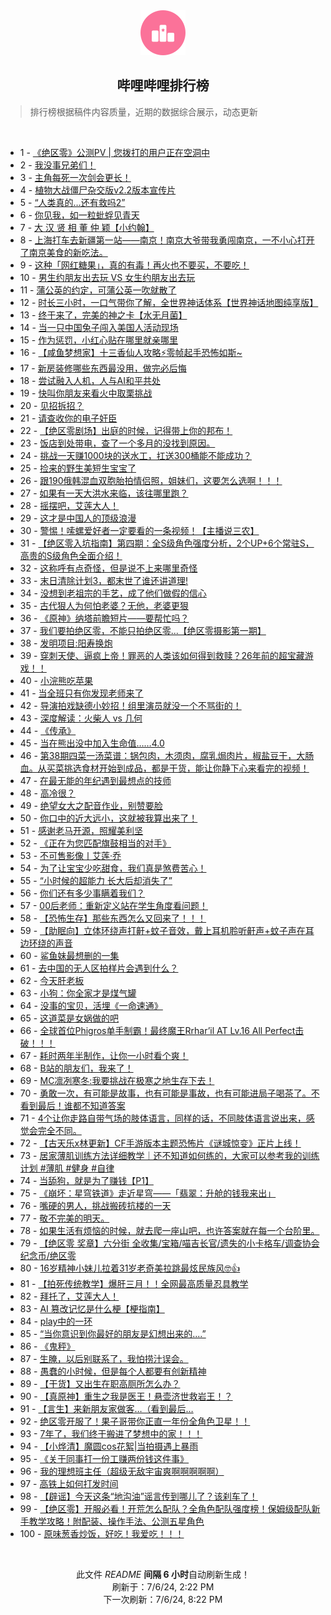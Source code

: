 <div align="center">
    <img src="./assets/icon_rank.png" alt="logo" />
    <h2>哔哩哔哩排行榜</h>
</div>

> 排行榜根据稿件内容质量，近期的数据综合展示，动态更新

<br />

<ul><li><span>1 - <a href=https://www.bilibili.com/BV1vy411B7cd>《绝区零》公测PV | 您拨打的用户正在空洞中</a></span></li><li><span>2 - <a href=https://www.bilibili.com/BV1Bi421Y7Ub>我没事兄弟们！</a></span></li><li><span>3 - <a href=https://www.bilibili.com/BV1xb421n7c8>主角每死一次剑会更长！</a></span></li><li><span>4 - <a href=https://www.bilibili.com/BV1NS411w7Yf>植物大战僵尸杂交版v2.2版本宣传片</a></span></li><li><span>5 - <a href=https://www.bilibili.com/BV1rx4y1t726>“人类真的…还有救吗2”</a></span></li><li><span>6 - <a href=https://www.bilibili.com/BV1NW421d7A4>你见我，如一粒蚍蜉见青天</a></span></li><li><span>7 - <a href=https://www.bilibili.com/BV1NZ421T7Fa>大 汉 贤 相 董 仲 颖【小约翰】</a></span></li><li><span>8 - <a href=https://www.bilibili.com/BV1kx4y1x7cU>上海打车去新疆第一站——南京！南京大爷带我勇闯南京，一不小心打开了南京美食的新吃法。</a></span></li><li><span>9 - <a href=https://www.bilibili.com/BV14w4m1a79e>这种「网红糖果」，真的有毒！再火也不要买，不要吃！</a></span></li><li><span>10 - <a href=https://www.bilibili.com/BV1vb421E7S4>男生约朋友出去玩 VS 女生约朋友出去玩</a></span></li><li><span>11 - <a href=https://www.bilibili.com/BV1Ux4y1x7rM>蒲公英的约定，可蒲公英一吹就散了</a></span></li><li><span>12 - <a href=https://www.bilibili.com/BV1fS421R7VW>时长三小时，一口气带你了解，全世界神话体系【世界神话地图纯享版】</a></span></li><li><span>13 - <a href=https://www.bilibili.com/BV14T421Y7ve>终于来了，完美的神之卡【水无月菌】</a></span></li><li><span>14 - <a href=https://www.bilibili.com/BV1ZH4y1w7yf>当一只中国兔子闯入美国人活动现场</a></span></li><li><span>15 - <a href=https://www.bilibili.com/BV1pi421Y7xo>作为惩罚，小红心贴在哪里就亲哪里</a></span></li><li><span>16 - <a href=https://www.bilibili.com/BV12i421a7gJ>【咸鱼梦想家】十三香仙人攻略⚡零帧起手恐怖如斯~</a></span></li><li><span>17 - <a href=https://www.bilibili.com/BV1Gf421q7d4>新房装修哪些东西最没用，做完必后悔</a></span></li><li><span>18 - <a href=https://www.bilibili.com/BV19y411q7tg>尝试融入人机，人与AI和平共处</a></span></li><li><span>19 - <a href=https://www.bilibili.com/BV1E4421U7uD>快叫你朋友来看火中取栗挑战</a></span></li><li><span>20 - <a href=https://www.bilibili.com/BV1PJ4m1M7CJ>见招拆招？</a></span></li><li><span>21 - <a href=https://www.bilibili.com/BV1zb421n7yB>请查收你的电子奸臣</a></span></li><li><span>22 - <a href=https://www.bilibili.com/BV1bJ4m1M7Qa>【绝区零剧场】出庭的时候，记得带上你的邦布！</a></span></li><li><span>23 - <a href=https://www.bilibili.com/BV1ab421E7rQ>饭店到处带电，查了一个多月的没找到原因。</a></span></li><li><span>24 - <a href=https://www.bilibili.com/BV1wZ421T7Jp>挑战一天赚1000块的送水工，扛送300桶能不能成功？</a></span></li><li><span>25 - <a href=https://www.bilibili.com/BV1Lm421G71V>捡来的野生美短生宝宝了</a></span></li><li><span>26 - <a href=https://www.bilibili.com/BV1xm421G7XR>跟190俄韩混血双胞胎拍情侣照，姐妹们，这要怎么选啊！！！</a></span></li><li><span>27 - <a href=https://www.bilibili.com/BV1e4421U7ee>如果有一天大洪水来临，该往哪里跑？</a></span></li><li><span>28 - <a href=https://www.bilibili.com/BV1af421z74C>摇摆吧，艾莲大人！</a></span></li><li><span>29 - <a href=https://www.bilibili.com/BV1tW421R77P>这才是中国人的顶级浪漫</a></span></li><li><span>30 - <a href=https://www.bilibili.com/BV1gf421z7eC>警惕！嗦螺爱好者一定要看的一条视频！【主播说三农】</a></span></li><li><span>31 - <a href=https://www.bilibili.com/BV1Rz421q7cE>【绝区零入坑指南】第四期：全S级角色强度分析，2个UP+6个常驻S，高贵的S级角色全面介绍！</a></span></li><li><span>32 - <a href=https://www.bilibili.com/BV1WZ421T7xx>这称呼有点奇怪，但是说不上来哪里奇怪</a></span></li><li><span>33 - <a href=https://www.bilibili.com/BV1zw4m1a7kY>末日清除计划3，都末世了谁还讲道理!</a></span></li><li><span>34 - <a href=https://www.bilibili.com/BV1mZ421K7PN>没想到老祖宗的手艺，成了他们做假的信心</a></span></li><li><span>35 - <a href=https://www.bilibili.com/BV1r1421r72B>古代狠人为何怕老婆？无他，老婆更狠</a></span></li><li><span>36 - <a href=https://www.bilibili.com/BV1am421G7oU>《原神》纳塔前瞻短片——要帮忙吗？</a></span></li><li><span>37 - <a href=https://www.bilibili.com/BV1hm421g7af>我们要拍绝区零，不能只拍绝区零...【绝区零摄影第一期】</a></span></li><li><span>38 - <a href=https://www.bilibili.com/BV1Sz421q7wL>发明项目:阳寿换炮</a></span></li><li><span>39 - <a href=https://www.bilibili.com/BV1JZ421T7kK>穿刺天使、逼疯上帝！罪恶的人类该如何得到救赎？26年前的超宝藏游戏！！</a></span></li><li><span>40 - <a href=https://www.bilibili.com/BV1gS411P7Kv>小浣熊吃苹果</a></span></li><li><span>41 - <a href=https://www.bilibili.com/BV1Em421G7Ge>当全班只有你发现老师来了</a></span></li><li><span>42 - <a href=https://www.bilibili.com/BV1hZ421T7Ci>导演拍戏缺德小妙招！组里演员就没一个不骂街的！</a></span></li><li><span>43 - <a href=https://www.bilibili.com/BV1aE421A7TE>深度解读：火柴人 vs 几何</a></span></li><li><span>44 - <a href=https://www.bilibili.com/BV1VM4m127Ek>《传承》</a></span></li><li><span>45 - <a href=https://www.bilibili.com/BV1aH4y1w7kr>当在熊出没中加入生命值……4.0</a></span></li><li><span>46 - <a href=https://www.bilibili.com/BV14y411B7nH>第38期四菜一汤菜谱：锅包肉，木须肉，腐乳焗肉片，椒盐豆干，大肠血。从买菜挑选食材开始到成品，都是干货，能让你静下心来看完的视频！</a></span></li><li><span>47 - <a href=https://www.bilibili.com/BV1Nf421z7ws>在最无能的年纪遇到最想点的技师</a></span></li><li><span>48 - <a href=https://www.bilibili.com/BV1W1421k7Yj>高冷很？</a></span></li><li><span>49 - <a href=https://www.bilibili.com/BV1LZ421u71s>绝望女大之配音作业，别赞要脸</a></span></li><li><span>50 - <a href=https://www.bilibili.com/BV1gm421G7Mj>你口中的近大远小，这就被我算出来了！</a></span></li><li><span>51 - <a href=https://www.bilibili.com/BV1qw4m1a7kv>感谢老马开源，照耀美利坚</a></span></li><li><span>52 - <a href=https://www.bilibili.com/BV1jZ421u7UY>《正在为您匹配旗鼓相当的对手》</a></span></li><li><span>53 - <a href=https://www.bilibili.com/BV146421f7Mc>不可售影像丨艾莲·乔</a></span></li><li><span>54 - <a href=https://www.bilibili.com/BV1c1421875c>为了让宝宝少吃甜食，我们真是煞费苦心！</a></span></li><li><span>55 - <a href=https://www.bilibili.com/BV1qE421A73X>“小时候的超能力 长大后却消失了”</a></span></li><li><span>56 - <a href=https://www.bilibili.com/BV136421f7gM>你们还有多少事瞒着我们？</a></span></li><li><span>57 - <a href=https://www.bilibili.com/BV1Bf421q7TD>00后老师：重新定义站在学生角度看问题！</a></span></li><li><span>58 - <a href=https://www.bilibili.com/BV1x4421U7hc>【恐怖生存】那些东西怎么又回来了！！！</a></span></li><li><span>59 - <a href=https://www.bilibili.com/BV1Vf421z7zL>【助眠向】立体环绕声打鼾+蚊子音效，戴上耳机聆听鼾声+蚊子声在耳边环绕的声音</a></span></li><li><span>60 - <a href=https://www.bilibili.com/BV1qf421z7eV>鲨鱼妹最想删的一集</a></span></li><li><span>61 - <a href=https://www.bilibili.com/BV1Ey411i7WG>去中国的无人区拍样片会遇到什么？</a></span></li><li><span>62 - <a href=https://www.bilibili.com/BV1rz421B7k4>今天肝老板</a></span></li><li><span>63 - <a href=https://www.bilibili.com/BV1qS421R7Dr>小狗：你全家才是煤气罐</a></span></li><li><span>64 - <a href=https://www.bilibili.com/BV15f421q7jF>没事的宝贝，活埋《一命速通》</a></span></li><li><span>65 - <a href=https://www.bilibili.com/BV16m421V7Zh>这道菜是女娲做的吧</a></span></li><li><span>66 - <a href=https://www.bilibili.com/BV1n4421U7QC>全球首位Phigros单手制霸！最终魔王Rrhar’il AT Lv.16 All Perfect击破！！！</a></span></li><li><span>67 - <a href=https://www.bilibili.com/BV1Nb421n7dz>耗时两年半制作，让你一小时看个爽！</a></span></li><li><span>68 - <a href=https://www.bilibili.com/BV1GkhzeiEqp>B站的朋友们，我来了！</a></span></li><li><span>69 - <a href=https://www.bilibili.com/BV1iy411z7zM>MC凛冽寒冬:我要挑战在极寒之地生存下去！</a></span></li><li><span>70 - <a href=https://www.bilibili.com/BV1CE421A781>勇敢一次，有可能是故事，也有可能是事故，也有可能进局子喝茶了。不看到最后！谁都不知道答案</a></span></li><li><span>71 - <a href=https://www.bilibili.com/BV1ab421E7kr>4个让你走路自带气场的肢体语言，同样的话，不同肢体语言说出来，感觉会完全不同。</a></span></li><li><span>72 - <a href=https://www.bilibili.com/BV1nT421k7S5>【古天乐x林更新】CF手游版本主题恐怖片《谜城惊变》正片上线！</a></span></li><li><span>73 - <a href=https://www.bilibili.com/BV1ox4y1b7cz>居家薄肌训练方法详细教学｜还不知道如何练的，大家可以参考我的训练计划 #薄肌 #健身 #自律</a></span></li><li><span>74 - <a href=https://www.bilibili.com/BV14z421q7vp>当舔狗，就是为了赚钱【P1】</a></span></li><li><span>75 - <a href=https://www.bilibili.com/BV1nT421k75K>《崩坏：星穹铁道》走近星穹——「翡翠：升舱的钱我来出」</a></span></li><li><span>76 - <a href=https://www.bilibili.com/BV171421b78z>嘴硬的男人，挑战搬砖抗楼的一天</a></span></li><li><span>77 - <a href=https://www.bilibili.com/BV1hm421G7TM>敬不完美的明天。</a></span></li><li><span>78 - <a href=https://www.bilibili.com/BV1UM4m117NR>如果生活有烦恼的时候，就去爬一座山吧，也许答案就在每一个台阶里。</a></span></li><li><span>79 - <a href=https://www.bilibili.com/BV1D4421U7RR>【绝区零 奖章】六分街 全收集/宝箱/喵吉长官/遗失的小卡格车/调查协会纪念币/绝区零</a></span></li><li><span>80 - <a href=https://www.bilibili.com/BV1sW421d7dq>16岁精神小妹儿拉着31岁老奇美拉跳最炫民族风🤓👍</a></span></li><li><span>81 - <a href=https://www.bilibili.com/BV1Gf421z7NH>【拍死传统教学】爆肝三月！！全网最高质量忍具教学</a></span></li><li><span>82 - <a href=https://www.bilibili.com/BV1cT421k7N4>拜托了，艾莲大人！</a></span></li><li><span>83 - <a href=https://www.bilibili.com/BV1E4421D7Cb>AI 篡改记忆是什么梗【梗指南】</a></span></li><li><span>84 - <a href=https://www.bilibili.com/BV144421D7HV>play中的一环</a></span></li><li><span>85 - <a href=https://www.bilibili.com/BV1Wy411B7gC>“当你意识到你最好的朋友是幻想出来的....”</a></span></li><li><span>86 - <a href=https://www.bilibili.com/BV18m421G7Y7>《鬼秤》</a></span></li><li><span>87 - <a href=https://www.bilibili.com/BV1hS411c7wq>生腌，以后别联系了，我怕捞汁误会。</a></span></li><li><span>88 - <a href=https://www.bilibili.com/BV1CW421R7W2>愚蠢的小时候，但是每个人都要有创新精神</a></span></li><li><span>89 - <a href=https://www.bilibili.com/BV15S411A7Ei>【干货】又出生在职高厕所怎么办？</a></span></li><li><span>90 - <a href=https://www.bilibili.com/BV1um421G7U7>【真原神】重生之我是医王！悬壶济世救岩王！？</a></span></li><li><span>91 - <a href=https://www.bilibili.com/BV1Si421Y72E>【言生】来新朋友家做客…（看到最后…</a></span></li><li><span>92 - <a href=https://www.bilibili.com/BV1fZ421K7YN>绝区零开服了！果子哥带你正直一年份全角色卫星！！</a></span></li><li><span>93 - <a href=https://www.bilibili.com/BV15M4m1275y>7年了，我们终于搬进了梦想中的家！！！</a></span></li><li><span>94 - <a href=https://www.bilibili.com/BV11M4m127TW>【小烨清】魔圆cos花絮|当拍摄遇上暴雨</a></span></li><li><span>95 - <a href=https://www.bilibili.com/BV19x4y1x7th>《关于同事打一份工赚两份钱这件事》</a></span></li><li><span>96 - <a href=https://www.bilibili.com/BV1HS411w7Qm>我的理想班主任（超级无敌宇宙爽啊啊啊啊啊）</a></span></li><li><span>97 - <a href=https://www.bilibili.com/BV1ST421r73b>高铁上如何打发时间</a></span></li><li><span>98 - <a href=https://www.bilibili.com/BV1T1421k7QR>【辟谣】今天这条“地沟油”谣言传到哪儿了？该刹车了！</a></span></li><li><span>99 - <a href=https://www.bilibili.com/BV1Jf421q7zy>【绝区零】开服必看！开荒怎么配队？全角色配队强度榜！保姆级配队新手教学攻略！附配装、操作手法、公测五星角色</a></span></li><li><span>100 - <a href=https://www.bilibili.com/BV1SW421R7eY>原味葱香炒饭，好吃！我爱吃！！！</a></span></li></ul>

<br />

<p align=center>此文件 <i>README</i> <b>间隔 6 小时</b>自动刷新生成！<br>刷新于：7/6/24, 2:22 PM<br>下一次刷新：7/6/24, 8:22 PM</p>